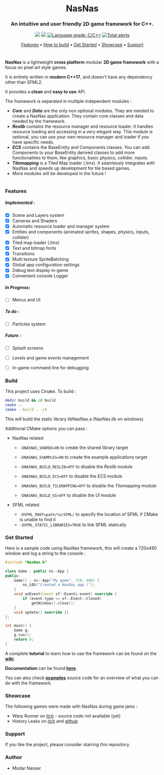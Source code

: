<h1 align=center>NasNas</h1>
<h3 align=center> An intuitive and user friendly 2D game framework for C++. </h3>
<p align=center>
 <a href=https://travis-ci.com/Madour/NasNas><img src=https://travis-ci.com/Madour/NasNas.svg?branch=master></a>
 <a href=https://www.codacy.com/manual/Madour/NasNas><img src=https://app.codacy.com/project/badge/Grade/23bdd1079c3f4274a712f42851a276d8></a>
 <a href="https://lgtm.com/projects/g/Madour/NasNas/context:cpp"><img alt="Language grade: C/C++" src="https://img.shields.io/lgtm/grade/cpp/g/Madour/NasNas.svg?logo=lgtm&logoWidth=18"/></a>
 <a href="https://lgtm.com/projects/g/Madour/NasNas/alerts/"><img alt="Total alerts" src="https://img.shields.io/lgtm/alerts/g/Madour/NasNas.svg?logo=lgtm&logoWidth=18"/></a>
</p>
<p align=center>
 <a href=#features>Features</a> •
 <a href=#build>How to build</a> •
 <a href=#get-started>Get Started</a> •
 <a href=#showcase>Showcase</a> •
 <a href=#support>Support</a>
</p>

# 

**NasNas** is a lightweight **cross platform** modular **2D game framework** with a focus on pixel art style games.

It is entirely written in **modern C++17**, and doesn't have any dependency other than SFML2.

It provides a **clean** and **easy to use** API.

The framework is separated in multiple independent modules :
- ***Core*** and ***Data*** are the only non optional modules. They are needed to create a NasNas application. 
They contain core classes and data needed by the framework.
- ***Reslib*** contains the resource manager and resource loader. It handles resource loading and accessing in
a very elegant way. This module is optional, you can use your own resource manager and loader if you have specific needs.
- ***ECS*** contains the BaseEntity and Components classes. You can add Components to your BaseEntity derived classes 
to add more functionalities to them, like graphics, basic physics, collider, inputs.
- ***Tilemapping*** is a Tiled Map loader (.tmx). It seamlessly integrates with NasNas and speeds up development
for tile based games.
- More modules will be developed in the future !

# 

### Features

##### Implemented :
 - [x] Scene and Layers system
 - [x] Cameras and Shaders
 - [x] Automatic resource loader and  manager system
 - [x] Entities and components (animated sprites, shapes, physics, inputs, collider) 
 - [x] Tiled map loader (.tmx)
 - [x] Text and bitmap fonts
 - [x] Transitions
 - [x] Multi texture SpriteBatching
 - [x] Global app configuration settings
 - [x] Debug text display in-game
 - [x] Convenient console Logger

##### In Progress:
 - [ ] Menus and UI

##### To do :
 - [ ] Particles system
 
##### Future :
 - [ ] Splash screens
 - [ ] Levels and game events management
 - [ ] In-game command line for debugging


### Build

This project uses Cmake. To build :
```bash
mkdir build && cd build
cmake ..
cmake --build . -j4
```
This will build the static library libNasNas.a (NasNas.lib on windows).

Additional CMake options you can pass : 

- NasNas related
  - `-DNASNAS_SHARED=ON` to create the shared library target
  - `-DNASNAS_EXAMPLES=ON` to create the example applications target

  - `-DNASNAS_BUILD_RESLIB=OFF` to disable the *Reslib* module
  - `-DNASNAS_BUILD_ECS=OFF` to disable the *ECS* module
  - `-DNASNAS_BUILD_TILEMAPPING=OFF` to disable the *Tilemapping* module
  - `-DNASNAS_BUILD_UI=OFF` to disable the *UI* module

- SFML related
  - `-DSFML_ROOT=path/to/SFML/` to specify the location of SFML if CMake is unable to find it
  - `-DSFML_STATIC_LIBRARIES=TRUE` to link SFML statically


### Get Started

Here is a sample code using NasNas framework, this will create a 720x480 window and log a string to the console : 

```c++
#include "NasNas.h"

class Game : public ns::App {
public:
    Game() : ns::App("My game", 720, 480) {
        ns_LOG("Created a NasNas app !");
    }
    void onEvent(const sf::Event& event) override {
        if (event.type == sf::Event::Closed)
            getWindow().close();
    }
    void update() override {}
};

int main() {
    Game g;
    g.run();
    return 0;
}
```

A complete **tutorial** to learn how to use the framework can be found on the **[wiki](https://github.com/Madour/NasNas/wiki)**. 

**Documentation** can be found **[here](https://madour.github.io/NasNas/doc)**.

You can also check **[examples](https://github.com/Madour/NasNas/tree/master/examples)** source code
for an overview of what you can do with the framework.

### Showcase

The following games were made with NasNas during game jams :

- Warp Runner on [itch](https://madour.itch.io/warp-runner) - source code not available (yet)
- History Leaks on [itch](https://madour.itch.io/history-leaks) and [github](https://github.com/Madour/GB_OLC_Jam2020) 


### Support

If you like the project, please consider starring this repository.

### Author

 - Modar Nasser
 